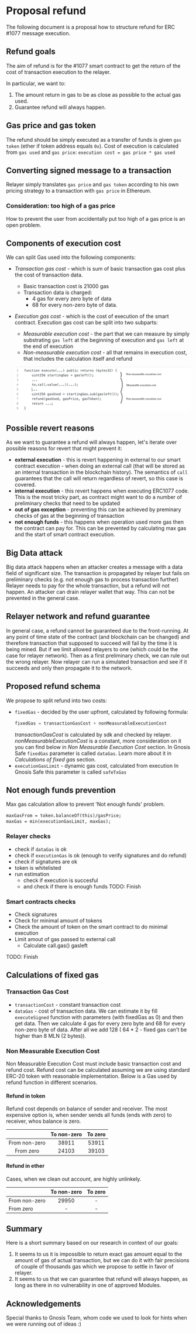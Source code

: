 # Proposal refund
The following document is a proposal how to structure refund for ERC #1077 message execution.

## Refund goals
The aim of refund is for the #1077 smart contract to get the return of the cost of transaction execution to the relayer.

In particular, we want to:
1. The amount return in gas to be as close as possible to the actual gas used.
2. Guarantee refund will always happen.

## Gas price and gas token
The refund should be simply executed as a transfer of funds is given `gas token` (ether if token address equals `0x`). Cost of execution is calculated from `gas used` and `gas price`:
`execution cost = gas price * gas used`

## Converting signed message to a transaction
Relayer simply translates `gas price` and `gas token` according to his own pricing strategy to a transaction with `gas price` in Ethereum.

### Consideration: too high of a gas price
How to prevent the user from accidentally put too high of a gas price is an open problem.

## Components of execution cost
We can split Gas used into the following components:

* _Transaction gas cost_ - which is sum of basic transaction gas cost plus the cost of transaction data.
    * Basic transaction cost is 21000 gas
    * Transaction data is charged:
        * 4 gas for every zero byte of data
        * 68 for every non-zero byte of data.

* _Execution gas cost_ - which is the cost of execution of the smart contract.
Execution gas cost can be split into two subparts:
    * _Measurable execution cost_ - the part that we can measure by simply substrating `gas left` at the beginning of execution and `gas left` at the end of execution
    * _Non-measurable execution cost_ - all that remains in execution cost, that includes the calculation itself and refund

    ![_Execution gas cost](/images/execute.png)

## Possible revert reasons
As we want to guarantee a refund will always happen, let's iterate over possible reasons for revert that might prevent it:
* **external execution** - this is revert happening in external to our smart contract execution - when doing an external call (that will be stored as an internal transaction in the blockchain history). The semantics of `call` guarantees that the call will return regardless of revert, so this case is covered.
* **internal execution** - this revert happens when executing ERC1077 code. This is the most tricky part, as contract might want to do a number of preliminary checks that need to be updated
* **out of gas exception** - preventing this can be achieved by preminary checks of gas at the beginning of transaction
* **not enough funds** - this happens when operation used more gas then the contract can pay for. This can be prevented by calculating max gas and the start of smart contract execution.

## Big Data attack
Big data attack happens when an attacker creates a message with a data field of significant size. The transaction is propagated by relayer but fails on preliminary checks (e.g. not enough gas to process transaction further) Relayer needs to pay for the whole transaction, but a refund will not happen. An attacker can drain relayer wallet that way. This can not be prevented in the general case.


## Relayer network and refund guarantee
In general case, a refund cannot be guaranteed due to the front-running. At any point of time state of the contract (and blockchain can be changed) and therefore transaction that supposed to succeed will fail by the time it is being mined.
But if we limit allowed relayers to one (which could be the case for relayer network). Then as a first preliminary check, we can rule out the wrong relayer. Now relayer can run a simulated transaction and see if it succeeds and only then propagate it to the network.

## Proposed refund schema
We propose to split refund into two costs:
* `fixedGas` - decided by the user upfront, calculated by following formula:
  ```js
  fixedGas = transactionGasCost + nonMeasurableExecutionCost
  ```
  _transactionGasCost_ is calculated by sdk and checked by relayer.
  _nonMeasurableExecutionCost_ is a constant, more consideration on it you can find below in _Non Measurable Execution Cost_ section.
  In Gnosis Safe `fixedGas` parameter is called `dataGas`. Learn more about it in _Calculations of fixed gas_ section.
* `executionGasLimit` - dynamic gas cost, calculated from execution
In Gnosis Safe this parameter is called `safeTxGas`


## Not enough funds prevention
Max gas calculation allow to prevent 'Not enough funds' problem.
```
maxGasFrom = token.balanceOf(this)/gasPrice;
maxGas = min(executionGasLimit, maxGas);
```


### Relayer checks
* check if `dataGas` is ok
* check if `executionGas` is ok (enough to verify signatures and do refund)
* check if signatures are ok
* token is whitelisted
* run estimation
    * check if execution is succesful
    * and check if there is enough funds
TODO: Finish

### Smart contracts checks
* Check signatures
* Check for minimal amount of tokens
* Check the amount of token on the smart contract to do minimal execution
* Limit amout of gas passed to external call
    * Calculate call.gas() gasleft

TODO: Finish

## Calculations of fixed gas

### Transaction Gas Cost
* `transactionCost` - constant transaction cost
* `dataGas` - cost of transaction data. We can estimate it by fill `executeSigned` function with parameters (with fixedGas as 0) and then get data. Then we calculate 4 gas for every zero byte and 68 for every non-zero byte of data. After all we add 128 ( 64 * 2 - fixed gas can't be higher than 8 MLN (2 bytes)).


### Non Measurable Execution Cost
Non Measurable Execution Cost must include basic transaction cost and refund cost. Refund cost can be calculated assuming we are using standard ERC-20 token with reasonable implementation.
Below is a Gas used by refund function in different scenarios.

#### Refund in token

Refund cost depends on balance of sender and receiver. The most expensive option is, when sender sends all funds (ends with zero) to receiver, whos balance is zero.

|	| To non-zero | To zero |
| :---: | :---: | :---: |
| From non-zero |	38911 |	53911 |
| From zero | 24103 | 39103 |

#### Refund in ether
Cases, when we clean out account, are highly unlinkely.

|	| To non-zero | To zero |
| --- | :---: | :---: |
| From non-zero |	29950 |	- |
| From zero | - | - |


## Summary
Here is a short summary based on our research in context of our goals:
1. It seems to us it is impossible to return exact gas amount equal to the amount of gas of actual transaction, but we can do it with fair precisions of couple of thousands gas which we propose to settle in favor of relayer.
2. It seems to us that we can guarantee that refund will always happen, as long as there in no vulnerability in one of approved Modules.

## Acknowledgements
Special thanks to Gnosis Team, whom code we used to look for hints when we were running out of ideas :)






